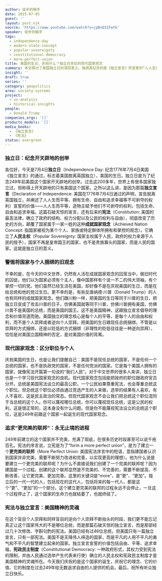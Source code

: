 ```yaml
---
author: 徒步的騎手
date: 2025-07-05
guest: ''
layout: post.njk
source: 'https://www.youtube.com/watch?v=jpBxQ31Fwtk'
speaker: 徒步的騎手
tags:
  - independence-day
  - modern-state-concept
  - popular-sovereignty
  - constitutional-democracy
  - more-perfect-union
title: 美国的生日，庆祝什么？独立日背后的现代国家观念
summary: 本文探讨了美国独立日的深层意义，强调其纪念的是《独立宣言》所宣誓的“人人生而平等”等普世价值和人民主权理念，而非任何个人或党派。文章批判了将国家与现任总统混淆的“成就国家观念”，并指出美国建国是一个不断追求“更完美的联邦”的持续过程，其精神核心在于宪法与独立宣言，而非任何一位总统。
insight: ''
draft: true
series: ''
category: geopolitics
area: society-systems
project:
  - us-analysis
  - historical-insights
people:
  - Donald Trump
companies_orgs: '[]'
products_models: '[]'
media_books:
  - 《独立宣言》
  - 《宪法》
status: evergreen
---
```


### 独立日：纪念开天辟地的创举

各位好，今天是7月4日**独立日**（Independence Day: 纪念1776年7月4日美国《独立宣言》的通过，标志着美国脱离英国独立），美国的生日。独立日是为了纪念249年前美国这个国家开天辟地的创举。过去这200多年，世界上有很多国家独立过，但称得上开天辟地的只有美国这个国家。之所以这么讲，是因为那篇**独立宣言**（Declaration of Independence: 美国在1776年7月4日通过的声明，宣告脱离英国独立，并阐述了人人生而平等、拥有生命、自由和追求幸福等不可剥夺的权利）宣誓的价值——人人生而平等，造物主赋予他们不可剥夺的权利，包括生命、自由和追求幸福。这篇石破天惊的宣言，还有后来的**宪法**（Constitution: 美国的最高法律，确立了政府的结构、权力分配以及公民的权利与自由），彻底改变了历史的方向，颠覆了国家属于一家一姓的这种**成就国家观念**（Achieved Nation Concept: 指国家被视为某个个人、家族或特定群体所拥有和掌控的观念）。它确立了**人民主权**（Popular Sovereignty: 国家主权属于人民，政府的权力来源于人民的授予），国家不再是皇帝国王的国家，也不是贵族寡头的国家，而是人民的国家。这就是独立日的意义。

### 警惕将国家与个人捆绑的旧观念

不幸的是，在今天的中文世界，仍然有人活在成就国家观念的囚笼当中，做旧时代的囚徒。他们以为国家必须有个主人，像中国那样有个说一不二的伟大领袖，有个掌控一切的党。他们虽然已经生活在美国，却好像不是在庆祝美国的生日，而是在给总统和他的党过生日。更不幸的是，有些反唐纳德·川普（Donald Trump）的人也有同样的成就国家观念。他们跟川粉一样，把美国的生日等同于川普的生日，把独立日变成了攻击川普的日子，仿佛美国就等同于川普，仿佛川普拥有美国，仿佛川普不是美国的总统，而是美国的国王。这不是美国精神，这跟独立宣言倡导的理念和价值背道而驰。美国独立的理念核心是每个人的平等，是每个人的自由和权利，而不是个人崇拜或者逆向个人崇拜。把美国的生日跟现任总统捆绑，不管是以崇拜的方式捆绑，还是以贬低的方式捆绑（非理性的贬低往往是一种逆向崇拜），恰恰是对美国立国精神的否定，是对美国价值的背离。

### 现代国家观念：区分职位与个人

庆祝美国的生日，也是让我们提醒自己：美国不是现任总统的国家，不是任何一个总统的国家，也不是执政党的国家，不是任何党派的国家。它是每个美国人拥有的国家，就像宪法开篇第一句说的“我们人民”。对于中文世界的很多人来讲，独立日也是一个学习现代国家观念的良机。现代国家观念包括能把政府的职位跟政府官员分开。总统是美国宪法设立的最高公职，一个公民如果尊重宪法，也会尊重总统这个职位。但总统这个职位必须由通过竞选产生的人来做，选举的结果有人喜欢，有人不喜欢，这是民主政治的常态。但现代国家观念不会让我们把总统这个职位混同于当总统的这个人。你可以蔑视哪位总统，你可以蔑视现任总统，这是公民的权利，这是很正常的，这本身没有什么问题。但是你不能蔑视宪法设立的总统这个职位，这是249年前跟这个国家一起诞生的现代国家观念。

### 追求“更完美的联邦”：永无止境的进程

249年前建立的这个国家并不完美，充满了瑕疵，在很多历史时段甚至可以说千疮百孔。宪法的序言说，立宪是为了“form a more perfect union”，是为了建立一个**更完美的联邦**（More Perfect Union: 美国宪法序言中的短语，意指建国者认识到国家并非完美，需要不断努力改进和完善，以实现更高的理想）。他为什么说是要建立一个更完美的联邦呢？为什么不直接说我们创建了一个完美的联邦呢？因为建国是一个过程。创建的这个联邦显然是不完美的、不完善的，需要不断提高、不断改善，让它更完美、更加完善。这里的关键词是“more”，是“更”、“更加”。独立后的一代一代的人，包括现在的这代人，包括将来的每一代人，都是这个“更”、“更加”的一个部分。这个建立更完美的联邦的过程永远不会停止，一旦这个过程停止了，这个国家的生命力也就枯萎了，也就终结了。

### 宪法与独立宣言：美国精神的灵魂

在这个盲目个人崇拜和同样盲目的逆向个人崇拜不断抬头的时段，我们更不能忘记真正让这个国家伟大的不是哪位总统，而是那篇石破天惊的独立宣言，而是那部经过几十次修改、字斟句酌的宪法。美国已经有过46位总统，但美国只有一篇独立宣言，只有一部宪法。美国不是天降伟人缔造的国家，而是平凡的人用不平凡的勇气和不平凡的智慧建立起来的国家。独立宣言宣誓的价值包括自由、平等、追求幸福，**宪政民主制度**（Constitutional Democracy: 一种政府形式，其权力受到宪法的限制，并由人民通过选举产生代表来行使）确立的人民主权和宪政民主制度才是美国精神的灵魂所在。今天我们庆祝的是这个国家的诞生，庆祝它的理念、它的价值、它的制度在过去249年给无数追求自由的人提供的机会。最后，祝所有听众独立日快乐。